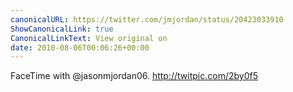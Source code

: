 ```yaml
---
canonicalURL: https://twitter.com/jmjordan/status/20423033910
ShowCanonicalLink: true
CanonicalLinkText: View original on
date: 2010-08-06T00:06:26+00:00
---
```

FaceTime with @jasonmjordan06. http://twitpic.com/2by0f5